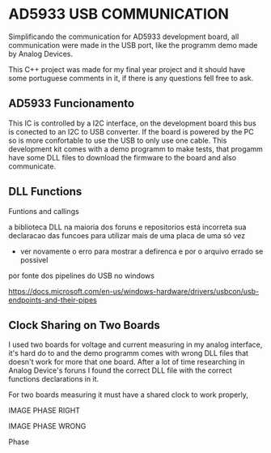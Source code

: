 # AD5933 USB COMMUNICATION

<!-- POR CITACAO AO ARTIGO (AINDA EM PROCESSO DE PUBLICACAO) -->

Simplificando the communication for AD5933 development board,  all communication were made in the USB port, like the programm demo made by Analog Devices.

This C++ project was made for my final year project and it should have some portuguese comments in it, if there is any questions fell free to ask.

## AD5933 Funcionamento

This IC is controlled by a I2C interface, on the development board this bus is conected to an I2C to USB converter. If the board is powered by the PC so is more confortable to use the USB to only use one cable. This development kit comes with a demo programm to make tests, that progamm have some DLL files to download the firmware to the board and also communicate. 

## DLL Functions

Funtions and callings

a biblioteca DLL na maioria dos foruns e repositorios está incorreta sua declaracao das funcoes para utilizar mais de uma placa de uma só vez
- ver novamente o erro para mostrar a defirenca e por o arquivo errado se possivel

por fonte dos pipelines do USB no windows

https://docs.microsoft.com/en-us/windows-hardware/drivers/usbcon/usb-endpoints-and-their-pipes

## Clock Sharing on Two Boards

I used two boards for voltage and current measuring in my analog interface, it's hard do to and the demo programm comes with wrong DLL files that doesn't work for more that one board. After a lot of time researching in Analog Device's foruns I found the correct DLL file with the correct functions declarations in it.

For two boards measuring it must have a shared clock to work properly, 

IMAGE PHASE RIGHT

IMAGE PHASE WRONG

Phase
